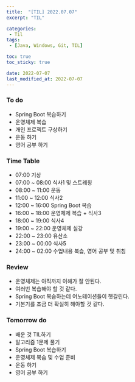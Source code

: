 ```yaml
---
title:  "[TIL] 2022.07.07"
excerpt: "TIL"

categories:
 - Til
tags:
 - [Java, Windows, Git, TIL]

toc: true
toc_sticky: true

date: 2022-07-07
last_modified_at: 2022-07-07
---
```


### To do 
- Spring Boot 복습하기
- 운영체제 복습
- 개인 프로젝트 구상하기
- 운동 하기
- 영어 공부 하기   


### Time Table
- 07:00 기상
- 07:00 ~ 08:00 식사1 및 스트레칭
- 08:00 ~ 11:00 운동
- 11:00 ~ 12:00 식사2
- 12:00 ~ 16:00 Spring Boot 복습
- 16:00 ~ 18:00 운영체제 복습 + 식사3
- 18:00 ~ 19:00 식사4
- 19:00 ~ 22:00 운영체제 실강
- 22:00 ~ 23:00 유산소
- 23:00 ~ 00:00 식사5
- 24:00 ~ 02:00 수업내용 복습, 영어 공부 및 취침                   


### Review
- 운영체제는 아직까지 이해가 잘 안된다.
- 여러번 복습해야 할 것 같다.
- Spring Boot 복습하는데 어노테이션들이 헷갈린다.
- 기본기를 조금 더 확실히 해야할 것 같다.         
 


### Tomorrow do
- 배운 것 TIL하기
- 알고리즘 1문제 풀기
- Spring Boot 복습하기
- 운영체제 복습 및 수업 준비
- 운동 하기
- 영어 공부 하기
